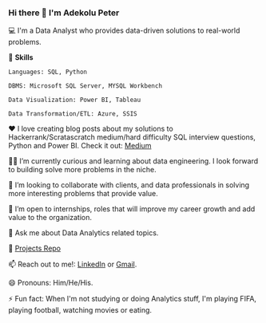 ### Hi there 👋 I'm Adekolu Peter

💻 I'm a Data Analyst who provides data-driven solutions to real-world problems.

📌 **Skills**

    Languages: SQL, Python
    
    DBMS: Microsoft SQL Server, MYSQL Workbench
    
    Data Visualization: Power BI, Tableau
    
    Data Transformation/ETL: Azure, SSIS

❤️ I love creating blog posts about my solutions to Hackerrank/Scratascratch medium/hard difficulty SQL interview questions, Python and Power BI. 
    Check it out: [Medium](https://medium.com/me/stories/public)

👨‍🏫 I’m currently curious and learning about data engineering. I look forward to building solve more problems in the niche.

👯 I’m looking to collaborate with clients, and data professionals in solving more interesting problems that provide value.

👀 I’m open to internships, roles that will improve my career growth and add value to the organization.

💬 Ask me about Data Analytics related topics.

💼 [Projects Repo](https://github.com/Savepeter2?tab=repositories)  

📫 Reach out to me!: [LinkedIn](https://www.linkedin.com/in/peter-adekolu-593a001a1/) or [Gmail](peteradekolu@gmail.com).

😄 Pronouns: Him/He/His.

⚡ Fun fact: When I'm not studying or doing Analytics stuff, I'm playing FIFA, playing football, watching movies or eating.

